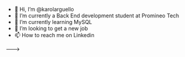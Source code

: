 - 👋 Hi, I’m @karolarguello
- 👀 I’m currently a Back End development student at Promineo Tech
- 🌱 I’m currently learning MySQL
- 💞️ I’m looking to get a new job 
- 📫 How to reach me on Linkedin 


--->
